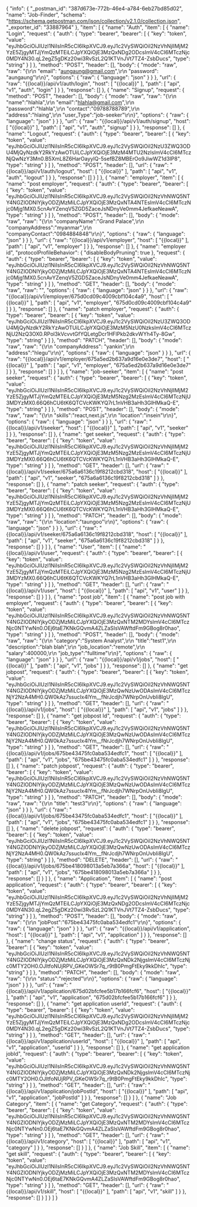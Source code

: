 {
	"info": {
		"_postman_id": "387d673e-772b-46e4-a784-6eb27bd85d02",
		"name": "Job-Finder",
		"schema": "https://schema.getpostman.com/json/collection/v2.1.0/collection.json",
		"_exporter_id": "33887964"
	},
	"item": [
		{
			"name": "Auth",
			"item": [
				{
					"name": "Login",
					"request": {
						"auth": {
							"type": "bearer",
							"bearer": [
								{
									"key": "token",
									"value": "eyJhbGciOiJIUzI1NiIsInR5cCI6IkpXVCJ9.eyJ1c2VySWQiOiI2NzVhNjllMjM2YzE5ZjgyMTJjYmQzMTEiLCJpYXQiOjE3MzQxNDg2ODcsImV4cCI6MTczNjc0MDY4N30.qL2egZ5gDKz20wi3RvSzL2Q1KTVnJVt7TZ4-ZsbDucs",
									"type": "string"
								}
							]
						},
						"method": "POST",
						"header": [],
						"body": {
							"mode": "raw",
							"raw": "{\r\n        \"email\": \"aungaung@gmail.com\",\r\n        \"password\": \"aungaung\"\r\n}",
							"options": {
								"raw": {
									"language": "json"
								}
							}
						},
						"url": {
							"raw": "{{local}}/api/v1/auth/login",
							"host": [
								"{{local}}"
							],
							"path": [
								"api",
								"v1",
								"auth",
								"login"
							]
						}
					},
					"response": []
				},
				{
					"name": "Signup",
					"request": {
						"method": "POST",
						"header": [],
						"body": {
							"mode": "raw",
							"raw": "{\r\n    \"name\":\"hlahla\",\r\n    \"email\":\"hlahla@gmail.com\",\r\n    \"password\":\"hlahla\",\r\n    \"contact\":\"09788788789\",\r\n    \"address\":\"hlaing\",\r\n    \"user_Type\":\"job-seeker\"\r\n}",
							"options": {
								"raw": {
									"language": "json"
								}
							}
						},
						"url": {
							"raw": "{{local}}/api/v1/auth/signup",
							"host": [
								"{{local}}"
							],
							"path": [
								"api",
								"v1",
								"auth",
								"signup"
							]
						}
					},
					"response": []
				},
				{
					"name": "Logout",
					"request": {
						"auth": {
							"type": "bearer",
							"bearer": [
								{
									"key": "token",
									"value": "eyJhbGciOiJIUzI1NiIsInR5cCI6IkpXVCJ9.eyJ1c2VySWQiOiI2NzU3ZWQ3ODU4MjQyNzdkY2RkYzAwOTUiLCJpYXQiOjE3MzM4MTU2NzIsImV4cCI6MTczNjQwNzY3Mn0.B5XmL8Z6HarOayylQ-5sefBZ8MBErOo9JiwWZ1d3IP8",
									"type": "string"
								}
							]
						},
						"method": "POST",
						"header": [],
						"url": {
							"raw": "{{local}}/api/v1/auth/logout",
							"host": [
								"{{local}}"
							],
							"path": [
								"api",
								"v1",
								"auth",
								"logout"
							]
						}
					},
					"response": []
				}
			]
		},
		{
			"name": "employer",
			"item": [
				{
					"name": "post employer",
					"request": {
						"auth": {
							"type": "bearer",
							"bearer": [
								{
									"key": "token",
									"value": "eyJhbGciOiJIUzI1NiIsInR5cCI6IkpXVCJ9.eyJ1c2VySWQiOiI2NzVhNWQ5NTY4NGZlODNlYjkyODZjMzMiLCJpYXQiOjE3MzQxNTA4NTEsImV4cCI6MTczNjc0Mjg1MX0.5cnAvYZenqV5ZGD5ZaceJsNDnyVe0mm4JefkaeNeawA",
									"type": "string"
								}
							]
						},
						"method": "POST",
						"header": [],
						"body": {
							"mode": "raw",
							"raw": "{\r\n    \"companyName\":\"Grand Palace\",\r\n    \"companyAddress\":\"myanmar\",\r\n    \"companyContact\":\"0984884848\"\r\n}",
							"options": {
								"raw": {
									"language": "json"
								}
							}
						},
						"url": {
							"raw": "{{local}}/api/v1/employer",
							"host": [
								"{{local}}"
							],
							"path": [
								"api",
								"v1",
								"employer"
							]
						}
					},
					"response": []
				},
				{
					"name": "employer id",
					"protocolProfileBehavior": {
						"disableBodyPruning": true
					},
					"request": {
						"auth": {
							"type": "bearer",
							"bearer": [
								{
									"key": "token",
									"value": "eyJhbGciOiJIUzI1NiIsInR5cCI6IkpXVCJ9.eyJ1c2VySWQiOiI2NzVhNWQ5NTY4NGZlODNlYjkyODZjMzMiLCJpYXQiOjE3MzQxNTA4NTEsImV4cCI6MTczNjc0Mjg1MX0.5cnAvYZenqV5ZGD5ZaceJsNDnyVe0mm4JefkaeNeawA",
									"type": "string"
								}
							]
						},
						"method": "GET",
						"header": [],
						"body": {
							"mode": "raw",
							"raw": "",
							"options": {
								"raw": {
									"language": "json"
								}
							}
						},
						"url": {
							"raw": "{{local}}/api/v1/employer/675d0cd09c4009cbf104c4a9",
							"host": [
								"{{local}}"
							],
							"path": [
								"api",
								"v1",
								"employer",
								"675d0cd09c4009cbf104c4a9"
							]
						}
					},
					"response": []
				},
				{
					"name": "patch employer",
					"request": {
						"auth": {
							"type": "bearer",
							"bearer": [
								{
									"key": "token",
									"value": "eyJhbGciOiJIUzI1NiIsInR5cCI6IkpXVCJ9.eyJ1c2VySWQiOiI2NzU3ZWQ3ODU4MjQyNzdkY2RkYzAwOTUiLCJpYXQiOjE3MzM5NzU0NzksImV4cCI6MTczNjU2NzQ3OX0.RPol3kVcvvtGfYQLetgDcr1HFlPkb2dkvWYh4Ty-8Gw",
									"type": "string"
								}
							]
						},
						"method": "PATCH",
						"header": [],
						"body": {
							"mode": "raw",
							"raw": "{\r\n    \"companyAddress\": \"yankin\",\r\n    \"address\":\"hlegu\"\r\n}",
							"options": {
								"raw": {
									"language": "json"
								}
							}
						},
						"url": {
							"raw": "{{local}}/api/v1/employer/675a5ed2b637a9d16e0e3de7",
							"host": [
								"{{local}}"
							],
							"path": [
								"api",
								"v1",
								"employer",
								"675a5ed2b637a9d16e0e3de7"
							]
						}
					},
					"response": []
				}
			]
		},
		{
			"name": "job-seeker",
			"item": [
				{
					"name": "post seeker",
					"request": {
						"auth": {
							"type": "bearer",
							"bearer": [
								{
									"key": "token",
									"value": "eyJhbGciOiJIUzI1NiIsInR5cCI6IkpXVCJ9.eyJ1c2VySWQiOiI2NzVhNjllMjM2YzE5ZjgyMTJjYmQzMTEiLCJpYXQiOjE3MzM5Nzg2MzEsImV4cCI6MTczNjU3MDYzMX0.66Q6hCU6tK6QTCVcKWKYQ7rL1nVHB3aHh3GlHMkaQ-E",
									"type": "string"
								}
							]
						},
						"method": "POST",
						"header": [],
						"body": {
							"mode": "raw",
							"raw": "{\r\n    \"skills\":\"react,next.js\",\r\n    \"location\":\"insein\"\r\n}",
							"options": {
								"raw": {
									"language": "json"
								}
							}
						},
						"url": {
							"raw": "{{local}}/api/v1/seeker",
							"host": [
								"{{local}}"
							],
							"path": [
								"api",
								"v1",
								"seeker"
							]
						}
					},
					"response": []
				},
				{
					"name": "get seeker",
					"request": {
						"auth": {
							"type": "bearer",
							"bearer": [
								{
									"key": "token",
									"value": "eyJhbGciOiJIUzI1NiIsInR5cCI6IkpXVCJ9.eyJ1c2VySWQiOiI2NzVhNjllMjM2YzE5ZjgyMTJjYmQzMTEiLCJpYXQiOjE3MzM5Nzg2MzEsImV4cCI6MTczNjU3MDYzMX0.66Q6hCU6tK6QTCVcKWKYQ7rL1nVHB3aHh3GlHMkaQ-E",
									"type": "string"
								}
							]
						},
						"method": "GET",
						"header": [],
						"url": {
							"raw": "{{local}}/api/v1/seeker/675a6a6136c19f8212cbd318",
							"host": [
								"{{local}}"
							],
							"path": [
								"api",
								"v1",
								"seeker",
								"675a6a6136c19f8212cbd318"
							]
						}
					},
					"response": []
				},
				{
					"name": "patch seeker",
					"request": {
						"auth": {
							"type": "bearer",
							"bearer": [
								{
									"key": "token",
									"value": "eyJhbGciOiJIUzI1NiIsInR5cCI6IkpXVCJ9.eyJ1c2VySWQiOiI2NzVhNjllMjM2YzE5ZjgyMTJjYmQzMTEiLCJpYXQiOjE3MzM5Nzg2MzEsImV4cCI6MTczNjU3MDYzMX0.66Q6hCU6tK6QTCVcKWKYQ7rL1nVHB3aHh3GlHMkaQ-E",
									"type": "string"
								}
							]
						},
						"method": "PATCH",
						"header": [],
						"body": {
							"mode": "raw",
							"raw": "{\r\n    \"location\":\"taungoo\"\r\n}",
							"options": {
								"raw": {
									"language": "json"
								}
							}
						},
						"url": {
							"raw": "{{local}}/api/v1/seeker/675a6a6136c19f8212cbd318",
							"host": [
								"{{local}}"
							],
							"path": [
								"api",
								"v1",
								"seeker",
								"675a6a6136c19f8212cbd318"
							]
						}
					},
					"response": []
				}
			]
		},
		{
			"name": "User",
			"item": [
				{
					"name": "{{local}}/api/v1/user",
					"request": {
						"auth": {
							"type": "bearer",
							"bearer": [
								{
									"key": "token",
									"value": "eyJhbGciOiJIUzI1NiIsInR5cCI6IkpXVCJ9.eyJ1c2VySWQiOiI2NzVhNjllMjM2YzE5ZjgyMTJjYmQzMTEiLCJpYXQiOjE3MzM5Nzg2MzEsImV4cCI6MTczNjU3MDYzMX0.66Q6hCU6tK6QTCVcKWKYQ7rL1nVHB3aHh3GlHMkaQ-E",
									"type": "string"
								}
							]
						},
						"method": "GET",
						"header": [],
						"url": {
							"raw": "{{local}}/api/v1/user",
							"host": [
								"{{local}}"
							],
							"path": [
								"api",
								"v1",
								"user"
							]
						}
					},
					"response": []
				}
			]
		},
		{
			"name": "post job",
			"item": [
				{
					"name": "post job with employer",
					"request": {
						"auth": {
							"type": "bearer",
							"bearer": [
								{
									"key": "token",
									"value": "eyJhbGciOiJIUzI1NiIsInR5cCI6IkpXVCJ9.eyJ1c2VySWQiOiI2NzVhNWQ5NTY4NGZlODNlYjkyODZjMzMiLCJpYXQiOjE3MzQxNTM2MDYsImV4cCI6MTczNjc0NTYwNn0.OEj6taE7KNkGQvmA4ZLZaSIsVAWftdFm9GBog8r0hao",
									"type": "string"
								}
							]
						},
						"method": "POST",
						"header": [],
						"body": {
							"mode": "raw",
							"raw": "{\r\n    \"category\":\"System Analyst\",\r\n    \"title\":\"test1\",\r\n    \"description\":\"blah blah\",\r\n    \"job_location\":\"remote\",\r\n    \"salary\":400000,\r\n    \"job_type\":\"fulltime\"\r\n}",
							"options": {
								"raw": {
									"language": "json"
								}
							}
						},
						"url": {
							"raw": "{{local}}/api/v1/jobs",
							"host": [
								"{{local}}"
							],
							"path": [
								"api",
								"v1",
								"jobs"
							]
						}
					},
					"response": []
				},
				{
					"name": "get jobpost",
					"request": {
						"auth": {
							"type": "bearer",
							"bearer": [
								{
									"key": "token",
									"value": "eyJhbGciOiJIUzI1NiIsInR5cCI6IkpXVCJ9.eyJ1c2VySWQiOiI2NzVhNWQ5NTY4NGZlODNlYjkyODZjMzMiLCJpYXQiOjE3MzQwNzUwODAsImV4cCI6MTczNjY2NzA4MH0.QW0kAz7ssucIx4lYm__fNrJcdjh7WNrpOnUvbIi8IgU",
									"type": "string"
								}
							]
						},
						"method": "GET",
						"header": [],
						"url": {
							"raw": "{{local}}/api/v1/jobs",
							"host": [
								"{{local}}"
							],
							"path": [
								"api",
								"v1",
								"jobs"
							]
						}
					},
					"response": []
				},
				{
					"name": "get jobpost Id",
					"request": {
						"auth": {
							"type": "bearer",
							"bearer": [
								{
									"key": "token",
									"value": "eyJhbGciOiJIUzI1NiIsInR5cCI6IkpXVCJ9.eyJ1c2VySWQiOiI2NzVhNWQ5NTY4NGZlODNlYjkyODZjMzMiLCJpYXQiOjE3MzQwNzUwODAsImV4cCI6MTczNjY2NzA4MH0.QW0kAz7ssucIx4lYm__fNrJcdjh7WNrpOnUvbIi8IgU",
									"type": "string"
								}
							]
						},
						"method": "GET",
						"header": [],
						"url": {
							"raw": "{{local}}/api/v1/jobs/675be43475fc0aba534edfc1",
							"host": [
								"{{local}}"
							],
							"path": [
								"api",
								"v1",
								"jobs",
								"675be43475fc0aba534edfc1"
							]
						}
					},
					"response": []
				},
				{
					"name": "patch jobpost",
					"request": {
						"auth": {
							"type": "bearer",
							"bearer": [
								{
									"key": "token",
									"value": "eyJhbGciOiJIUzI1NiIsInR5cCI6IkpXVCJ9.eyJ1c2VySWQiOiI2NzVhNWQ5NTY4NGZlODNlYjkyODZjMzMiLCJpYXQiOjE3MzQwNzUwODAsImV4cCI6MTczNjY2NzA4MH0.QW0kAz7ssucIx4lYm__fNrJcdjh7WNrpOnUvbIi8IgU",
									"type": "string"
								}
							]
						},
						"method": "PATCH",
						"header": [],
						"body": {
							"mode": "raw",
							"raw": "{\r\n    \"title\": \"test3\"\r\n}",
							"options": {
								"raw": {
									"language": "json"
								}
							}
						},
						"url": {
							"raw": "{{local}}/api/v1/jobs/675be43475fc0aba534edfc1",
							"host": [
								"{{local}}"
							],
							"path": [
								"api",
								"v1",
								"jobs",
								"675be43475fc0aba534edfc1"
							]
						}
					},
					"response": []
				},
				{
					"name": "delete jobpost",
					"request": {
						"auth": {
							"type": "bearer",
							"bearer": [
								{
									"key": "token",
									"value": "eyJhbGciOiJIUzI1NiIsInR5cCI6IkpXVCJ9.eyJ1c2VySWQiOiI2NzVhNWQ5NTY4NGZlODNlYjkyODZjMzMiLCJpYXQiOjE3MzQwNzUwODAsImV4cCI6MTczNjY2NzA4MH0.QW0kAz7ssucIx4lYm__fNrJcdjh7WNrpOnUvbIi8IgU",
									"type": "string"
								}
							]
						},
						"method": "DELETE",
						"header": [],
						"url": {
							"raw": "{{local}}/api/v1/jobs/675be418098013a5eb7a366a",
							"host": [
								"{{local}}"
							],
							"path": [
								"api",
								"v1",
								"jobs",
								"675be418098013a5eb7a366a"
							]
						}
					},
					"response": []
				}
			]
		},
		{
			"name": "Application",
			"item": [
				{
					"name": "post application",
					"request": {
						"auth": {
							"type": "bearer",
							"bearer": [
								{
									"key": "token",
									"value": "eyJhbGciOiJIUzI1NiIsInR5cCI6IkpXVCJ9.eyJ1c2VySWQiOiI2NzVhNjllMjM2YzE5ZjgyMTJjYmQzMTEiLCJpYXQiOjE3MzQxNDg2ODcsImV4cCI6MTczNjc0MDY4N30.qL2egZ5gDKz20wi3RvSzL2Q1KTVnJVt7TZ4-ZsbDucs",
									"type": "string"
								}
							]
						},
						"method": "POST",
						"header": [],
						"body": {
							"mode": "raw",
							"raw": "{\r\n    \"jobPost\":\"675be43475fc0aba534edfc1\"\r\n}",
							"options": {
								"raw": {
									"language": "json"
								}
							}
						},
						"url": {
							"raw": "{{local}}/api/v1/application",
							"host": [
								"{{local}}"
							],
							"path": [
								"api",
								"v1",
								"application"
							]
						}
					},
					"response": []
				},
				{
					"name": "change status",
					"request": {
						"auth": {
							"type": "bearer",
							"bearer": [
								{
									"key": "token",
									"value": "eyJhbGciOiJIUzI1NiIsInR5cCI6IkpXVCJ9.eyJ1c2VySWQiOiI2NzVhNWQ5NTY4NGZlODNlYjkyODZjMzMiLCJpYXQiOjE3MzQxNDk2NjgsImV4cCI6MTczNjc0MTY2OH0.OJltfoNUjRPV_GKeOWSr7q_r9tB0PmgFtEky9kkDhIc",
									"type": "string"
								}
							]
						},
						"method": "PATCH",
						"header": [],
						"body": {
							"mode": "raw",
							"raw": "{\r\n    \"status\":\"rejected\"\r\n}",
							"options": {
								"raw": {
									"language": "json"
								}
							}
						},
						"url": {
							"raw": "{{local}}/api/v1/application/675d02bfcfee5b17b166fcf6",
							"host": [
								"{{local}}"
							],
							"path": [
								"api",
								"v1",
								"application",
								"675d02bfcfee5b17b166fcf6"
							]
						}
					},
					"response": []
				},
				{
					"name": "get application userId",
					"request": {
						"auth": {
							"type": "bearer",
							"bearer": [
								{
									"key": "token",
									"value": "eyJhbGciOiJIUzI1NiIsInR5cCI6IkpXVCJ9.eyJ1c2VySWQiOiI2NzVhNjllMjM2YzE5ZjgyMTJjYmQzMTEiLCJpYXQiOjE3MzQxNDg2ODcsImV4cCI6MTczNjc0MDY4N30.qL2egZ5gDKz20wi3RvSzL2Q1KTVnJVt7TZ4-ZsbDucs",
									"type": "string"
								}
							]
						},
						"method": "GET",
						"header": [],
						"url": {
							"raw": "{{local}}/api/v1/application/userId",
							"host": [
								"{{local}}"
							],
							"path": [
								"api",
								"v1",
								"application",
								"userId"
							]
						}
					},
					"response": []
				},
				{
					"name": "get application jobId",
					"request": {
						"auth": {
							"type": "bearer",
							"bearer": [
								{
									"key": "token",
									"value": "eyJhbGciOiJIUzI1NiIsInR5cCI6IkpXVCJ9.eyJ1c2VySWQiOiI2NzVhNWQ5NTY4NGZlODNlYjkyODZjMzMiLCJpYXQiOjE3MzQxNDk2NjgsImV4cCI6MTczNjc0MTY2OH0.OJltfoNUjRPV_GKeOWSr7q_r9tB0PmgFtEky9kkDhIc",
									"type": "string"
								}
							]
						},
						"method": "GET",
						"header": [],
						"url": {
							"raw": "{{local}}/api/v1/application/jobPostId",
							"host": [
								"{{local}}"
							],
							"path": [
								"api",
								"v1",
								"application",
								"jobPostId"
							]
						}
					},
					"response": []
				}
			]
		},
		{
			"name": "Job Category",
			"item": [
				{
					"name": "get Category",
					"request": {
						"auth": {
							"type": "bearer",
							"bearer": [
								{
									"key": "token",
									"value": "eyJhbGciOiJIUzI1NiIsInR5cCI6IkpXVCJ9.eyJ1c2VySWQiOiI2NzVhNWQ5NTY4NGZlODNlYjkyODZjMzMiLCJpYXQiOjE3MzQxNTM2MDYsImV4cCI6MTczNjc0NTYwNn0.OEj6taE7KNkGQvmA4ZLZaSIsVAWftdFm9GBog8r0hao",
									"type": "string"
								}
							]
						},
						"method": "GET",
						"header": [],
						"url": {
							"raw": "{{local}}/api/v1/category",
							"host": [
								"{{local}}"
							],
							"path": [
								"api",
								"v1",
								"category"
							]
						}
					},
					"response": []
				}
			]
		},
		{
			"name": "Job Skill",
			"item": [
				{
					"name": "get skill",
					"request": {
						"auth": {
							"type": "bearer",
							"bearer": [
								{
									"key": "token",
									"value": "eyJhbGciOiJIUzI1NiIsInR5cCI6IkpXVCJ9.eyJ1c2VySWQiOiI2NzVhNWQ5NTY4NGZlODNlYjkyODZjMzMiLCJpYXQiOjE3MzQxNTM2MDYsImV4cCI6MTczNjc0NTYwNn0.OEj6taE7KNkGQvmA4ZLZaSIsVAWftdFm9GBog8r0hao",
									"type": "string"
								}
							]
						},
						"method": "GET",
						"header": [],
						"url": {
							"raw": "{{local}}/api/v1/skill",
							"host": [
								"{{local}}"
							],
							"path": [
								"api",
								"v1",
								"skill"
							]
						}
					},
					"response": []
				}
			]
		}
	]
}
